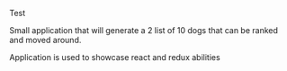 Test


Small application that will generate a 2 list of 10 dogs that can be ranked and moved around.



Application is used to showcase react and redux abilities
